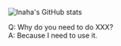 ![Inaha's GitHub stats](https://github-profile-summary-cards.vercel.app/api/cards/profile-details?username=tsukinaha&theme=transparent)

Q: Why do you need to do XXX?    
A: Because I need to use it.